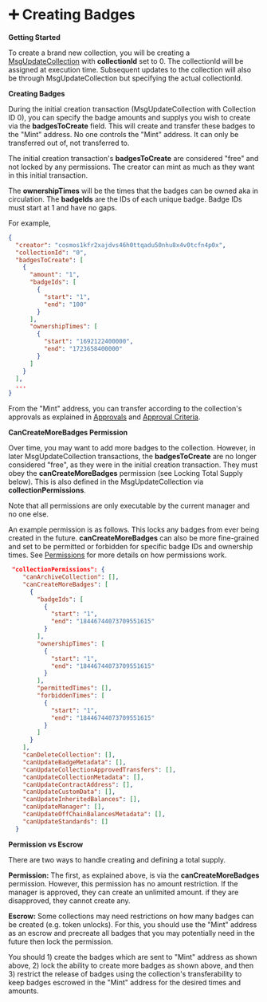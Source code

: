 # ➕ Creating Badges

**Getting Started**

To create a brand new collection, you will be creating a [MsgUpdateCollection](cosmos-msgs.md) with **collectionId** set to 0. The collectionId will be assigned at execution time. Subsequent updates to the collection will also be through MsgUpdateCollection but specifying the actual collectionId.

**Creating Badges**

During the initial creation transaction (MsgUpdateCollection with Collection ID 0), you can specify the badge amounts and supplys you wish to create via the **badgesToCreate** field. This will create and transfer these badges to the "Mint" address. No one controls the "Mint" address. It can only be transferred out of, not transferred to.

The initial creation transaction's **badgesToCreate** are considered "free" and not locked by any permissions. The creator can mint as much as they want in this initial transaction.&#x20;

The **ownershipTimes** will be the times that the badges can be owned aka in circulation. The **badgeIds** are the IDs of each unique badge. Badge IDs must start at 1 and have no gaps.

For example,

```json
{
  "creator": "cosmos1kfr2xajdvs46h0ttqadu50nhu8x4v0tcfn4p0x",
  "collectionId": "0",
  "badgesToCreate": [
    {
      "amount": "1",
      "badgeIds": [
        {
          "start": "1",
          "end": "100"
        }
      ],
      "ownershipTimes": [
        {
          "start": "1692122400000",
          "end": "1723658400000"
        }
      ]
    }
  ],
  ...
}
```

From the "Mint" address, you can transfer according to the collection's approvals as explained in [Approvals](approvals.md) and [Approval Criteria](approval-criteria.md).

**CanCreateMoreBadges Permission**

Over time, you may want to add more badges to the collection. However, in later MsgUpdateCollection transactions, the **badgesToCreate** are no longer considered "free", as they were in the initial creation transaction. They must obey the **canCreateMoreBadges** permission (see Locking Total Supply below). This is also defined in the MsgUpdateCollection via **collectionPermissions**.&#x20;

Note that all permissions are only executable by the current manager and no one else.

An example permission is as follows. This locks any badges from ever being created in the future.  **canCreateMoreBadges** can also be more fine-grained and set to be permitted or forbidden for specific badge IDs and ownership times. See [Permissions](permissions.md) for more details on how permissions work.&#x20;

```json
 "collectionPermissions": {
    "canArchiveCollection": [],
    "canCreateMoreBadges": [
      {
        "badgeIds": [
          {
            "start": "1",
            "end": "18446744073709551615"
          }
        ],
        "ownershipTimes": [
          {
            "start": "1",
            "end": "18446744073709551615"
          }
        ],
        "permittedTimes": [],
        "forbiddenTimes": [
          {
            "start": "1",
            "end": "18446744073709551615"
          }
        ]
      }
    ],
    "canDeleteCollection": [],
    "canUpdateBadgeMetadata": [],
    "canUpdateCollectionApprovedTransfers": [],
    "canUpdateCollectionMetadata": [],
    "canUpdateContractAddress": [],
    "canUpdateCustomData": [],
    "canUpdateInheritedBalances": [],
    "canUpdateManager": [],
    "canUpdateOffChainBalancesMetadata": [],
    "canUpdateStandards": []
  }
```

**Permission vs Escrow**

There are two ways to handle creating and defining a total supply.

**Permission:** The first, as explained above, is via the **canCreateMoreBadges** permission. However, this permission has no amount restriction. If the manager is approved, they can create an unlimited amount. if they are disapproved, they cannot create any.

**Escrow:** Some collections may need restrictions on how many badges can be created (e.g. token unlocks). For this, you should use the "Mint" address as an escrow and precreate all badges that you may potentially need in the future then lock the permission.

You should 1) create the badges which are sent to "Mint" address as shown above, 2) lock the ability to create more badges as shown above, and then 3) restrict the release of badges using the collection's transferability to keep badges escrowed in the "Mint" address for the desired times and amounts.
